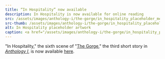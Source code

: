 ```yaml
---
title: “In Hospitality” now available
description: In Hospitality is now available for online reading
src: /assets/images/anthology-i/the-gorge/in_hospitality_placeholder_med.jpg
src-thumb: /assets/images/anthology-i/the-gorge/in_hospitality_placeholder_small.jpg
alt: In Hospitality placeholder artwork
caption: <a href="/assets/images/anthology-i/the-gorge/in_hospitality_placeholder.jpg" target="_blank">A.I. placeholder artwork</a> generated using <a href="https://creator.nightcafe.studio/creation/y9C3ZvJyye8qDWh50S7a" target="_blank">NightCafe Stable Diffusion XL v1.0 ⧉</a> — <a href="https://creativecommons.org/publicdomain/zero/1.0/" target="_blank">CC0 1.0 ⧉</a>
---
```


"In Hospitality," the sixth scene of "[The Gorge](/anthology-i/the-gorge/)," the third short story in *[Anthology I](/anthology-i/)*, is now available [here](/anthology-i/the-gorge/in-hospitality/).